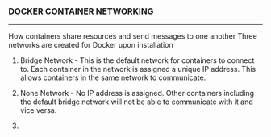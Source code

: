 ### DOCKER CONTAINER NETWORKING
---
How containers share resources and send messages to one another
Three networks are created for Docker upon installation
1.  Bridge Network - This is the default network for containers to connect to. Each container in the network is assigned a unique IP address. This allows containers in the same network to communicate.

2. None Network - No IP address is assigned. Other containers including the default bridge network  will not be able to communicate with it and vice versa.

3. 
